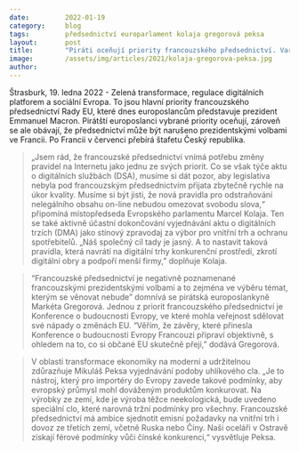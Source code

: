 ```yaml
---
date:         2022-01-19
category:     blog
tags:         předsednictví europarlament kolaja gregorová peksa
layout:       post
title:        "Piráti oceňují priority francouzského předsednictví. Varují ale před volbami"
image:        /assets/img/articles/2021/kolaja-gregorova-peksa.jpg
author:       
---
```


Štrasburk, 19. ledna 2022 - Zelená transformace, regulace digitálních platforem a sociální Evropa. To jsou hlavní priority francouzského předsednictví Rady EU, které dnes europoslancům představuje prezident Emmanuel Macron. Pirátští europoslanci vybrané priority oceňují, zároveň se ale obávají, že předsednictví může být narušeno prezidentskými volbami ve Francii. Po Francii v červenci přebírá štafetu Český republika.

> „Jsem rád, že francouzské předsednictví vnímá potřebu změny pravidel na Internetu jako jednu ze svých priorit. Co se však týče aktu o digitálních službách (DSA), musíme si dát pozor, aby legislativa nebyla pod francouzským předsednictvím přijata zbytečně rychle na úkor kvality. Musíme si být jisti, že nová pravidla pro odstraňování nelegálního obsahu on-line nebudou omezovat svobodu slova,“ připomíná místopředseda Evropského parlamentu Marcel Kolaja. Ten se také aktivně účastní dokončování vyjednávání aktu o digitálních trzích (DMA) jako stínový zpravodaj za výbor pro vnitřní trh a ochranu spotřebitelů. „Náš společný cíl tady je jasný. A to nastavit taková pravidla, která navrátí na digitální trhy konkurenční prostředí, zkrotí digitální obry a podpoří menší firmy,” doplňuje Kolaja. 

> “Francouzské předsednictví je negativně poznamenané francouzskými prezidentskými volbami a to zejména ve výběru témat, kterým se věnovat nebude” domnívá se pirátská europoslankyně Markéta Gregorová. Jednou z priorit francouzského předsednictví je Konference o budoucnosti Evropy, ve které mohla veřejnost sdělovat své nápady o změnách EU.  “Věřím, že závěry, které přinesla Konference o budoucnosti Evropy Francouzi připraví objektivně, s ohledem na to, co si občané EU skutečně přejí,” dodává Gregorová.

> V oblasti transformace ekonomiky na moderní a udržitelnou zdůrazňuje Mikuláš Peksa vyjednávání podoby uhlíkového cla. „Je to nástroj, který pro importéry do Evropy zavede takové podmínky, aby evropský průmysl mohl dováženým produktům konkurovat. Na výrobky ze zemí, kde je výroba těžce neekologická, bude uvedeno speciální clo, které narovná tržní podmínky pro všechny. Francouzské předsednictví má ambice sjednotit emisní požadavky na vnitřní trh i dovoz ze třetích zemí, včetně Ruska nebo Číny. Naši oceláři v Ostravě získají férové podmínky vůči čínské konkurenci,“ vysvětluje Peksa.
